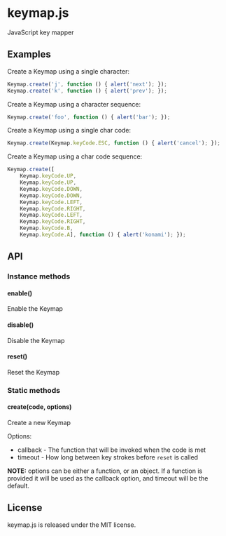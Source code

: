 keymap.js
=========

JavaScript key mapper

## Examples

Create a Keymap using a single character:

```javascript
Keymap.create('j', function () { alert('next'); });
Keymap.create('k', function () { alert('prev'); });
```

Create a Keymap using a character sequence:

```javascript
Keymap.create('foo', function () { alert('bar'); });
```

Create a Keymap using a single char code:

```javascript
Keymap.create(Keymap.keyCode.ESC, function () { alert('cancel'); });
```

Create a Keymap using a char code sequence:

```javascript
Keymap.create([
	Keymap.keyCode.UP,
	Keymap.keyCode.UP,
	Keymap.keyCode.DOWN,
	Keymap.keyCode.DOWN,
    Keymap.keyCode.LEFT,
    Keymap.keyCode.RIGHT,
    Keymap.keyCode.LEFT,
    Keymap.keyCode.RIGHT,
    Keymap.keyCode.B,
    Keymap.keyCode.A], function () { alert('konami'); });
```

## API

### Instance methods

#### enable()
Enable the Keymap

#### disable()
Disable the Keymap

#### reset()
Reset the Keymap

### Static methods

#### create(code, options)
Create a new Keymap

Options:

* callback - The function that will be invoked when the code is met
* timeout - How long between key strokes before <code>reset</code> is called


__NOTE:__ options can be either a function, or an object. If a function is provided it will be used as the callback option, and timeout will be the default.


## License

keymap.js is released under the MIT license.